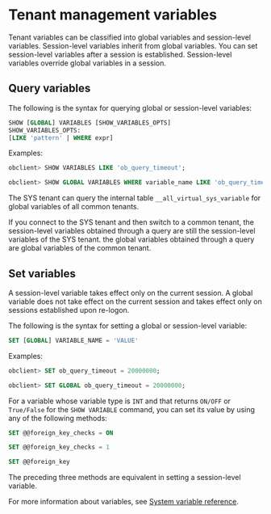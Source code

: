 Tenant management variables 
================================================



Tenant variables can be classified into global variables and session-level variables. Session-level variables inherit from global variables. You can set session-level variables after a session is established. Session-level variables override global variables in a session. 

Query variables 
------------------------

The following is the syntax for querying global or session-level variables:

```sql
SHOW [GLOBAL] VARIABLES [SHOW_VARIABLES_OPTS]
SHOW_VARIABLES_OPTS:
[LIKE 'pattern' | WHERE expr]
```



Examples:

```sql
obclient> SHOW VARIABLES LIKE 'ob_query_timeout';

obclient> SHOW GLOBAL VARIABLES WHERE variable_name LIKE 'ob_query_timeout';
```



The SYS tenant can query the internal table `__all_virtual_sys_variable` for global variables of all common tenants. 

If you connect to the SYS tenant and then switch to a common tenant, the session-level variables obtained through a query are still the session-level variables of the SYS tenant. the global variables obtained through a query are global variables of the common tenant. 

Set variables 
----------------------

A session-level variable takes effect only on the current session. A global variable does not take effect on the current session and takes effect only on sessions established upon re-logon. 

The following is the syntax for setting a global or session-level variable:

```sql
SET [GLOBAL] VARIABLE_NAME = 'VALUE'
```



Examples:

```sql
obclient> SET ob_query_timeout = 20000000;

obclient> SET GLOBAL ob_query_timeout = 20000000;
```



For a variable whose variable type is `INT` and that returns `ON/OFF` or `True/False` for the `SHOW VARIABLE` command, you can set its value by using any of the following methods:

```sql
SET @@foreign_key_checks = ON

SET @@foreign_key_checks = 1

SET @@foreign_key
```



The preceding three methods are equivalent in setting a session-level variable. 

For more information about variables, see [System variable reference](../../../1300.reference-guide/200.system-variables/100.overview-of-system-variables.md).



